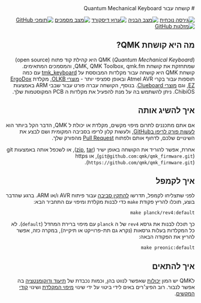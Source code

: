 <div dir="rtl" markdown="1">
# קושחה עבור Quantum Mechanical Keyboard

[![גירסה נוכחית](https://img.shields.io/github/tag/qmk/qmk_firmware.svg)](https://github.com/qmk/qmk_firmware/tags)
[![מצב הבניה](https://travis-ci.org/qmk/qmk_firmware.svg?branch=master)](https://travis-ci.org/qmk/qmk_firmware)
[![ערוץ דיסקורד](https://img.shields.io/discord/440868230475677696.svg)](https://discord.gg/Uq7gcHh)
[![מצב מסמכים](https://img.shields.io/badge/docs-ready-orange.svg)](https://docs.qmk.fm)
[![תומכי GitHub](https://img.shields.io/github/contributors/qmk/qmk_firmware.svg)](https://github.com/qmk/qmk_firmware/pulse/monthly)
[![מזלגות GitHub](https://img.shields.io/github/forks/qmk/qmk_firmware.svg?style=social&label=Fork)](https://github.com/qmk/qmk_firmware/)

## מה היא קושחת QMK?

QMK (*Quantum Mechanical Keyboard*) היא קהילת קוד פתוח (open source) שמתחזקת את קושחת QMK, QMK Toolbox, qmk.fm, והמסמכים המתאימים. קושחת QMK היא קושחה עבור מקלדות המבוססת על [tmk\_keyboard](https://github.com/tmk/tmk_keyboard) עם כמה תוספות עבור בקרי Atmel AVR ובאופן ספציפי יותר - [מוצרי OLKB](https://olkb.com), מקלדת [ErgoDox EZ](https://www.ergodox-ez.com), וגם [מוצרי Clueboard](https://clueboard.co/). בנוסף, הקושחה עברה פורט עבור שבבי ARM באמצעות ChibiOS. ניתן להשתמש בה על מנת להפעיל את מקלדות ה PCB המקוסטמות שלך.

## איך להשיג אותה

אם אתם מתכננים לתרום מיפוי מקשים, מקלדת או יכולת ל QMK, הדבר הקל ביותר הוא  [לעשות פורק לריפו בGitHub](https://github.com/qmk/qmk_firmware#fork-destination-box), ולעשות קלון לריפו בסביבה המקומית ושם לבצע את השינויים שלכם, לדחוף אותם ולפתוח  [Pull Request](https://github.com/qmk/qmk_firmware/pulls) מהפורק שלך.

אחרת, אפשר להוריד את הקושחה באופן ישיר ([zip](https://github.com/qmk/qmk_firmware/zipball/master), [tar](https://github.com/qmk/qmk_firmware/tarball/master)), או לשכפל אותה באמצעות git (`git@github.com:qmk/qmk_firmware.git`), או https (`https://github.com/qmk/qmk_firmware.git`).

## איך לקמפל

לפני שתצליחו לקמפל, תדרשו [להתקין סביבה](tutorial_getting_started.md) עבור פיתוח AVR ו/או ARM. ברגע שהדבר בוצע, תוכלו להריץ פקודת `make` כדי לבנות מקלדת ומיפוי עם התחביר הבא: 

    make planck/rev4:default

כך תוכלו לבנות את גרסא `rev4` של ה `planck` עם מיפוי ברירת המחדל (`default`). לא כל המקלדות בעלות גרסאות (נקרא גם תת-פרוייקט או תיקייה), במקרה כזה, אפשר להריץ את הפקודה הבאה: 

    make preonic:default

## איך להתאים

לQMK יש המון [יכולות](features.md) שאפשר לנווט בהן, וכמות נכבדת של [תיעוד ודוקומנטציה](https://docs.qmk.fm) בה אפשר לנבור. רוב הפיצ׳רים באים לידי ביטוי על ידי שינוי  [מיפוי המקלדת](keymap.md) ושינוי  [קודי המקשים](keycodes.md).
</div>

